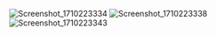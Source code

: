 ![Screenshot_1710223334](https://github.com/afzaaljutt2981/finance_ui/assets/118747946/0e7695be-4d13-4b3a-ae54-adbcaf907fae)
![Screenshot_1710223338](https://github.com/afzaaljutt2981/finance_ui/assets/118747946/a6eb1b26-325a-48a6-8280-35f530c50aad)
![Screenshot_1710223343](https://github.com/afzaaljutt2981/finance_ui/assets/118747946/38ff2406-295b-408c-803c-d502ddbc9ebe)
